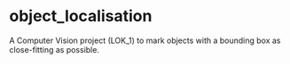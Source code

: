 # object_localisation
A Computer Vision project (LOK_1) to mark objects with a bounding box as close-fitting as possible. 
